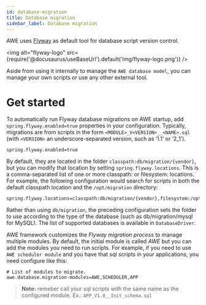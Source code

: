 ```yaml
---
id: database-migration
title: Database migration
sidebar_label: Database migration
---
```


AWE uses [Flyway](https://flywaydb.org/) as default tool for database script version control.

<img alt="flyway-logo" src={require('@docusaurus/useBaseUrl').default('img/flyway-logo.png')} />

Aside from using it internally to manage the `AWE database model`, you can manage your own scripts or use any other external tool.

# **Get started**

To automatically run Flyway database migrations on AWE startup, add `spring.flyway.enabled=true` properties in your configuration. Typically, migrations are from scripts in the form `<MODULE>_V<VERSION>__<NAME>.sql` (with `<VERSION>` an underscore-separated version, such as ‘1.1’ or ‘2_1’).

```properties
spring.flyway.enabled=true
```

By default, they are located in the folder `classpath:db/migration/{vendor}`, but you can modify that location by setting `spring.flyway.locations`. This is a comma-separated list of one or more classpath: or filesystem: locations. For example, the following configuration would search for scripts in both the default classpath location and the `/opt/migration` directory:

```properties
spring.flyway.locations=classpath:db/migration/{vendor},filesystem:/opt/migration
```

Rather than using `db/migration`, the preceding configuration sets the folder to use according to the type of the database (such as db/migration/mysql for MySQL). The list of supported databases is available in `DatabaseDriver`.

AWE framework customizes the *Flyway migration process* to manage multiple modules. By default, the initial module is called *AWE* but you can add the modules you need to run scripts. For example, if you need to use `AWE scheduler module` and you have that sql scripts in your applications, you need configure like this:

```properties
# List of modules to migrate. 
awe.database.migration-modules=AWE,SCHEDULER,APP
```

> **Note:** remeber call your sql scripts with the same name as the configured module. Ex.: `APP_V1.0__Init_schema.sql`